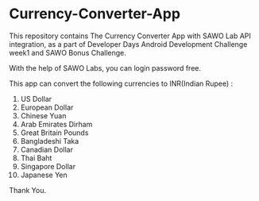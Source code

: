 # Currency-Converter-App
This repository contains The Currency Converter App with SAWO Lab API integration, as a part of Developer Days Android Development Challenge week1 and SAWO Bonus Challenge.

With the help of SAWO Labs, you can login password free.

This app can convert the following currencies to INR(Indian Rupee) :
1. US Dollar
2. European Dollar
3. Chinese Yuan
4. Arab Emirates Dirham
5. Great Britain Pounds
6. Bangladeshi Taka
7. Canadian Dollar
8. Thai Baht
9. Singapore Dollar
10. Japanese Yen

Thank You.
